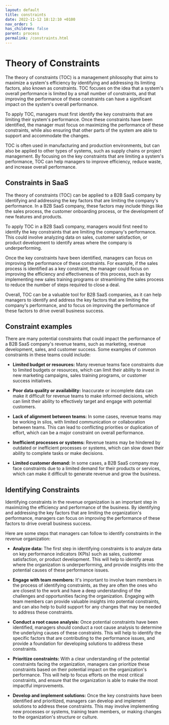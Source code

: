 ```yaml
---
layout: default
title: constraints
date: 2022-11-12 18:12:10 +0100
nav_order: 5
has_children: false
parent: process
permalink: /constraints.html
---
```


# Theory of Constraints

The theory of constraints (TOC) is a management philosophy that aims to maximize a system's efficiency by identifying and addressing its limiting factors, also known as constraints. TOC focuses on the idea that a system's overall performance is limited by a small number of constraints, and that improving the performance of these constraints can have a significant impact on the system's overall performance.

To apply TOC, managers must first identify the key constraints that are limiting their system's performance. Once these constraints have been identified, the manager must focus on maximizing the performance of these constraints, while also ensuring that other parts of the system are able to support and accommodate the changes.

TOC is often used in manufacturing and production environments, but can also be applied to other types of systems, such as supply chains or project management. By focusing on the key constraints that are limiting a system's performance, TOC can help managers to improve efficiency, reduce waste, and increase overall performance.

## Constraints in SaaS

The theory of constraints (TOC) can be applied to a B2B SaaS company by identifying and addressing the key factors that are limiting the company's performance. In a B2B SaaS company, these factors may include things like the sales process, the customer onboarding process, or the development of new features and products.

To apply TOC in a B2B SaaS company, managers would first need to identify the key constraints that are limiting the company's performance. This could involve analyzing data on sales, customer satisfaction, or product development to identify areas where the company is underperforming.

Once the key constraints have been identified, managers can focus on improving the performance of these constraints. For example, if the sales process is identified as a key constraint, the manager could focus on improving the efficiency and effectiveness of this process, such as by implementing new sales training programs or streamlining the sales process to reduce the number of steps required to close a deal.

Overall, TOC can be a valuable tool for B2B SaaS companies, as it can help managers to identify and address the key factors that are limiting the company's performance, and to focus on improving the performance of these factors to drive overall business success.

## Constraint examples

There are many potential constraints that could impact the performance of a B2B SaaS company's revenue teams, such as marketing, revenue development, sales, and customer success. Some examples of common constraints in these teams could include:

- **Limited budget or resources:** Many revenue teams face constraints due to limited budgets or resources, which can limit their ability to invest in new marketing campaigns, sales training programs, or customer success initiatives.

- **Poor data quality or availability:** Inaccurate or incomplete data can make it difficult for revenue teams to make informed decisions, which can limit their ability to effectively target and engage with potential customers.

- **Lack of alignment between teams:** In some cases, revenue teams may be working in silos, with limited communication or collaboration between teams. This can lead to conflicting priorities or duplication of effort, which can be a major constraint on overall performance.

- **Inefficient processes or systems:** Revenue teams may be hindered by outdated or inefficient processes or systems, which can slow down their ability to complete tasks or make decisions.

- **Limited customer demand:** In some cases, a B2B SaaS company may face constraints due to a limited demand for their products or services, which can make it difficult to generate revenue and grow the business.

## Identifying Constraints

Identifying constraints in the revenue organization is an important step in maximizing the efficiency and performance of the business. By identifying and addressing the key factors that are limiting the organization's performance, managers can focus on improving the performance of these factors to drive overall business success.

Here are some steps that managers can follow to identify constraints in the revenue organization:

- **Analyze data:** The first step in identifying constraints is to analyze data on key performance indicators (KPIs) such as sales, customer satisfaction, or product development. This will help to identify areas where the organization is underperforming, and provide insights into the potential causes of these performance issues.

- **Engage with team members:** It's important to involve team members in the process of identifying constraints, as they are often the ones who are closest to the work and have a deep understanding of the challenges and opportunities facing the organization. Engaging with team members can provide valuable insights into potential constraints, and can also help to build support for any changes that may be needed to address these constraints.

- **Conduct a root cause analysis:** Once potential constraints have been identified, managers should conduct a root cause analysis to determine the underlying causes of these constraints. This will help to identify the specific factors that are contributing to the performance issues, and provide a foundation for developing solutions to address these constraints.

- **Prioritize constraints:** With a clear understanding of the potential constraints facing the organization, managers can prioritize these constraints based on their potential impact on the organization's performance. This will help to focus efforts on the most critical constraints, and ensure that the organization is able to make the most impactful improvements.

- **Develop and implement solutions:** Once the key constraints have been identified and prioritized, managers can develop and implement solutions to address these constraints. This may involve implementing new processes or systems, training team members, or making changes to the organization's structure or culture.
